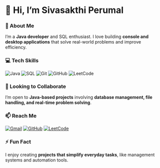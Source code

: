 # 👋 Hi, I’m Sivasakthi Perumal

### 🌱 About Me
I’m a **Java developer** and SQL enthusiast. I love building **console and desktop applications** that solve real-world problems and improve efficiency.

### 💻 Tech Skills
![Java](https://img.shields.io/badge/Java-ED8B00?style=for-the-badge&logo=java&logoColor=white)
![SQL](https://img.shields.io/badge/SQL-00758F?style=for-the-badge&logo=mysql&logoColor=white)
![Git](https://img.shields.io/badge/Git-F05032?style=for-the-badge&logo=git&logoColor=white)
![GitHub](https://img.shields.io/badge/GitHub-181717?style=for-the-badge&logo=github&logoColor=white)
![LeetCode](https://img.shields.io/badge/LeetCode-FFA116?style=for-the-badge&logo=leetcode&logoColor=white)

### 🤝 Looking to Collaborate
I’m open to **Java-based projects** involving **database management, file handling, and real-time problem solving**.

### 📫 Reach Me
[![Gmail](https://img.shields.io/badge/Gmail-D14836?style=for-the-badge&logo=gmail&logoColor=white)](mailto:sivaguna2005@gmail.com)
[![GitHub](https://img.shields.io/badge/GitHub-181717?style=for-the-badge&logo=github&logoColor=white)](https://github.com/SIVASAKTHIPERUMAL)
[![LeetCode](https://img.shields.io/badge/LeetCode-FFA116?style=for-the-badge&logo=leetcode&logoColor=white)](https://leetcode.com/u/pRpgvZ0gUB/)

### ⚡ Fun Fact
I enjoy creating **projects that simplify everyday tasks**, like management systems and automation tools.
